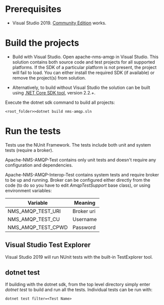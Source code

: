 # Prerequisites
- Visual Studio 2019. [Community Edition](https://visualstudio.microsoft.com/downloads/) works.

# Build the projects
- Build with Visual Studio. Open apache-nms-amqp in Visual Studio. This solution contains both source code and test projects for all supported platforms. If the SDK of a particular platform is not present, the project will fail to load. You can either install the required SDK (if available) or remove the project(s) from solution.

- Alternatively, to build without Visual Studio the solution can be built using [.NET Core SDK tool](https://www.microsoft.com/net/download/windows), version 2.2.+.

Execute the dotnet sdk command to build all projects:
```
<root_folder>>dotnet build nms-amqp.sln 
```

# Run the tests
Tests use the NUnit Framework. The tests include both unit and system tests (require a broker). 

Apache-NMS-AMQP-Test contains only unit tests and doesn't require any configuration and dependencies. 

Apache-NMS-AMQP-Interop-Test contains system tests and require broker to be up and running. Broker can be configured either directly from the code (to do so you have to edit _AmqpTestSupport_ base class), or using environment variables:

| Variable | Meaning |
|----------|---------|
|NMS_AMQP_TEST_URI|Broker uri|
|NMS_AMQP_TEST_CU|Username|
|NMS_AMQP_TEST_CPWD|Password|

## Visual Studio Test Explorer
Visual Studio 2019 will run NUnit tests with the built-in TestExplorer tool.

## dotnet test 

If building with the dotnet sdk, from the top level directory simply enter _dotnet test_ to build and run all the tests. Individual tests can be run with:

```
dotnet test filter=<Test Name>
```